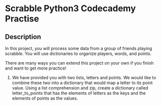 # Scrabble Python3 Codecademy Practise 
## Description
In this project, you will process some data from a group of friends playing scrabble. You will use dictionaries to organize players, words, and points.

There are many ways you can extend this project on your own if you finish and want to get more practice!

1. We have provided you with two lists, letters and points. We would like to combine these two into a dictionary that would map a letter to its point value.
Using a list comprehension and zip, create a dictionary called letter_to_points that has the elements of letters as the keys and the elements of points as the values.
